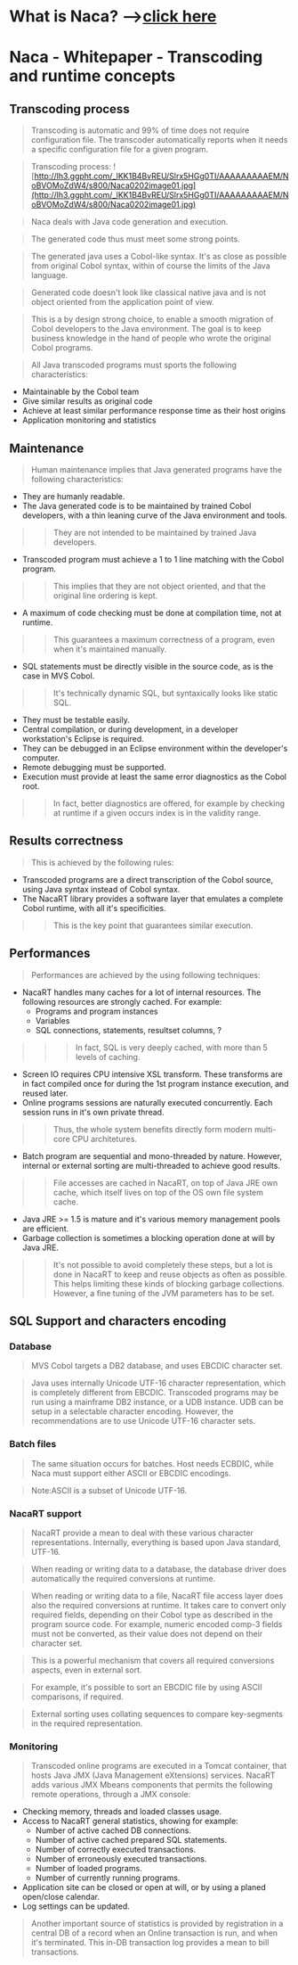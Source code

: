 # What is Naca? -->[click here](Naca0201.md) #

# Naca - Whitepaper - Transcoding and runtime concepts #

## Transcoding process ##

> Transcoding is automatic and 99% of time does not require configuration file.
> The transcoder automatically reports when it needs a specific configuration file for a given program.

> Transcoding process:
> ![http://lh3.ggpht.com/_lKK1B4BvREU/Slrx5HGg0TI/AAAAAAAAAEM/NoBVOMoZdW4/s800/Naca0202image01.jpg](http://lh3.ggpht.com/_lKK1B4BvREU/Slrx5HGg0TI/AAAAAAAAAEM/NoBVOMoZdW4/s800/Naca0202image01.jpg)

> Naca deals with Java code generation and execution.

> The generated code thus must meet some strong points.

> The generated java uses a Cobol-like syntax.
> It's as close as possible from original Cobol syntax, within of course the limits of the Java language.

> Generated code doesn't look like classical native java and is not object oriented from the application point of view.

> This is a by design strong choice, to enable a smooth migration of Cobol developers to the Java environment.
> The goal is to keep business knowledge in the hand of people who wrote the original Cobol programs.

> All Java transcoded programs must sports the following characteristics:

  * Maintainable by the Cobol team
  * Give similar results as original code
  * Achieve at least similar performance response time as their host origins
  * Application monitoring and statistics

## Maintenance ##

> Human maintenance implies that Java generated programs have the following characteristics:

  * They are humanly readable.
  * The Java generated code is to be maintained by trained Cobol developers, with a thin leaning curve of the Java environment and tools.
> > They are not intended to be maintained by trained Java developers.
  * Transcoded program must achieve a 1 to 1 line matching with the Cobol program.
> > This implies that they are not object oriented, and that the original line ordering is kept.
  * A maximum of code checking must be done at compilation time, not at runtime.
> > This guarantees a maximum correctness of a program, even when it's maintained manually.
  * SQL statements must be directly visible in the source code, as is the case in MVS Cobol.
> > It's technically dynamic SQL, but syntaxically looks like static SQL.
  * They must be testable easily.
  * Central compilation, or during development, in a developer workstation's Eclipse is required.
  * They can be debugged in an Eclipse environment within the developer's computer.
  * Remote debugging must be supported.
  * Execution must provide at least the same error diagnostics as the Cobol root.
> > In fact, better diagnostics are offered, for example by checking at runtime if a given occurs index is in the validity range.

## Results correctness ##


> This is achieved by the following rules:

  * Transcoded programs are a direct transcription of the Cobol source, using Java syntax instead of Cobol syntax.
  * The NacaRT library provides a software layer that emulates a complete Cobol runtime, with all it's specificities.
> > This is the key point that guarantees similar execution.

## Performances ##


> Performances are achieved by the using following techniques:

  * NacaRT handles many caches for a lot of internal resources. The following resources are strongly cached. For example:
    * Programs and program instances
    * Variables
    * SQL connections, statements, resultset columns, ?
> > > In fact, SQL is very deeply cached, with more than 5 levels of caching.
  * Screen IO requires CPU intensive XSL transform. These transforms are in fact compiled once for during the 1st program instance execution, and reused later.
  * Online programs sessions are naturally executed concurrently. Each session runs in it's own private thread.

> > Thus, the whole system benefits directly form modern multi-core CPU architetures.
  * Batch program are sequential and mono-threaded by nature. However, internal or external sorting are multi-threaded to achieve good results.
> > File accesses are cached in NacaRT, on top of Java JRE own cache, which itself lives on top of the OS own file system cache.
  * Java JRE >= 1.5 is mature and it's various memory management pools are efficient.
  * Garbage collection is sometimes a blocking operation done at will by Java JRE.
> > It's not possible to avoid completely these steps, but a lot is done in NacaRT to keep and reuse objects as often as possible.
> > This helps limiting these kinds of blocking garbage collections. However, a fine tuning of the JVM parameters has to be set.

## SQL Support and characters encoding ##

### Database ###


> MVS Cobol targets a DB2 database, and uses EBCDIC character set.

> Java uses internally Unicode UTF-16 character representation, which is completely different from EBCDIC.
> Transcoded programs may be run using a mainframe DB2 instance, or a UDB instance.
> UDB can be setup in a selectable character encoding.
> However, the recommendations are to use Unicode UTF-16 character sets.

### Batch files ###

> The same situation occurs for batches.
> Host needs ECBDIC, while Naca must support either ASCII or EBCDIC encodings.

> Note:ASCII is a subset of Unicode UTF-16.

### NacaRT support ###

> NacaRT provide a mean to deal with these various character representations.
> Internally, everything is based upon Java standard, UTF-16.

> When reading or writing data to a database, the database driver does automatically the required conversions at runtime.

> When reading or writing data to a file, NacaRT file access layer does also the required conversions at runtime.
> It takes care to convert only required fields, depending on their Cobol type as described in the program source code.
> For example, numeric encoded comp-3 fields must not be converted, as their value does not depend on their character set.

> This is a powerful mechanism that covers all required conversions aspects, even in external sort.

> For example, it's possible to sort an EBCDIC file by using ASCII comparisons, if required.

> External sorting uses collating sequences to compare key-segments in the required representation.

### Monitoring ###

> Transcoded online programs are executed in a Tomcat container, that hosts Java JMX (Java Management eXtensions) services.
> NacaRT adds various JMX Mbeans components that permits the following remote operations, through a JMX console:

  * Checking memory, threads and loaded classes usage.
  * Access to NacaRT general statistics, showing for example:
    * Number of active cached DB connections.
    * Number of active cached prepared SQL statements.
    * Number of correctly executed transactions.
    * Number of erroneously executed transactions.
    * Number of loaded programs.
    * Number of currently running programs.
  * Application site can be closed or open at will, or by using a planed open/close calendar.
  * Log settings can be updated.

> Another important source of statistics is provided by registration in a central DB of a record when an Online transaction is run, and when it's terminated.
> This in-DB transaction log provides a mean to bill transactions.